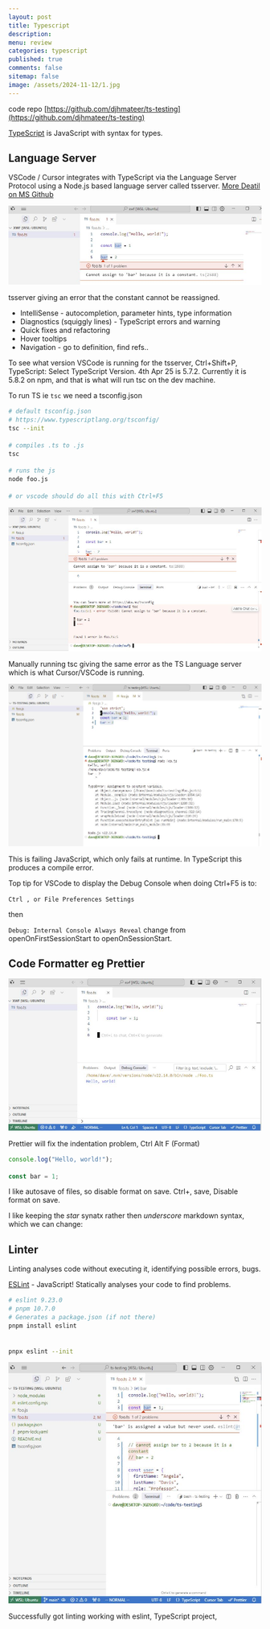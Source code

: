 ```yaml
---
layout: post
title: Typescript
description:
menu: review
categories: typescript
published: true
comments: false
sitemap: false
image: /assets/2024-11-12/1.jpg
---
```


<!-- [![alt text](/assets/2025-03-05/2.jpg "email"){:width="700px"}](/assets/2025-03-05/2.jpg)  -->

code repo [https://github.com/djhmateer/ts-testing](https://github.com/djhmateer/ts-testing)

[TypeScript](https://www.typescriptlang.org/) is JavaScript with syntax for types.

## Language Server

<!-- [![alt text](/assets/2025-04-03/2.jpg "email"){:width="700px"}](/assets/2025-04-03/2.jpg)  -->

VSCode / Cursor integrates with TypeScript via the Language Server Protocol using a Node.js based language server called tsserver. [More Deatil on MS Github](https://github.com/microsoft/TypeScript/wiki/Standalone-Server-%28tsserver%29#visual-studio-code)

[![alt text](/assets/2025-04-03/2.jpg "email")](/assets/2025-04-03/2.jpg)

tsserver giving an error that the constant cannot be reassigned.

- IntelliSense - autocompletion, parameter hints, type information
- Diagnostics (squiggly lines) - TypeScript errors and warning
- Quick fixes and refactoring
- Hover tooltips
- Navigation - go to definition, find refs..

To see what version VSCode is running for the tsserver, Ctrl+Shift+P, TypeScript: Select TypeScript Version. 4th Apr 25 is 5.7.2. Currently it is 5.8.2 on npm, and that is what will run tsc on the dev machine.

To run TS ie `tsc` we need a tsconfig.json

```bash
# default tsconfig.json
# https://www.typescriptlang.org/tsconfig/
tsc --init

# compiles .ts to .js
tsc

# runs the js
node foo.js

# or vscode should do all this with Ctrl+F5
```

<!-- [![alt text](/assets/2025-04-03/3.jpg "email"){:width="700px"}](/assets/2025-04-03/3.jpg)  -->

[![alt text](/assets/2025-04-03/3.jpg "email")](/assets/2025-04-03/3.jpg)

Manually running tsc giving the same error as the TS Language server which is what Cursor/VSCode is running.

[![alt text](/assets/2025-04-03/4.jpg "email")](/assets/2025-04-03/4.jpg)

This is failing JavaScript, which only fails at runtime. In TypeScript this produces a compile error.

Top tip for VSCode to display the Debug Console when doing Ctrl+F5 is to:

`Ctrl , or File Preferences Settings`

then

`Debug: Internal Console Always Reveal` change from openOnFirstSessionStart to openOnSessionStart.

## Code Formatter eg Prettier

<!-- [![alt text](/assets/2025-04-03/1.jpg "email"){:width="700px"}](/assets/2025-04-03/1.jpg)  -->

[![alt text](/assets/2025-04-03/1.jpg "email")](/assets/2025-04-03/1.jpg)

Prettier will fix the indentation problem, Ctrl Alt F (Format)

```ts
console.log("Hello, world!");

const bar = 1;
```

I like autosave of files, so disable format on save. Ctrl+, save, Disable format on save.

I like keeping the _star_ synatx rather then _underscore_ markdown syntax, which we can change:


## Linter

Linting analyses code without executing it, identifying possible errors, bugs.

[ESLint](https://eslint.org/) - JavaScript! Statically analyses your code to find problems.

```bash
# eslint 9.23.0
# pnpm 10.7.0
# Generates a package.json (if not there)
pnpm install eslint


pnpx eslint --init

```


[![alt text](/assets/2025-04-03/5.jpg "email")](/assets/2025-04-03/5.jpg)

Successfully got linting working with eslint, TypeScript project, 